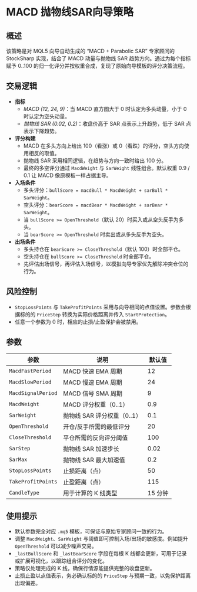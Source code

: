 # MACD 抛物线SAR向导策略

## 概述
该策略是对 MQL5 向导自动生成的 “MACD + Parabolic SAR” 专家顾问的 StockSharp 实现，结合了 MACD 动量与抛物线 SAR 趋势方向。通过为每个指标赋予 0..100 的归一化评分并按权重合成，复现了原始向导模板的评分决策流程。

## 交易逻辑
- **指标**
  - *MACD (12, 24, 9)*：当 MACD 直方图大于 0 时认定为多头动量，小于 0 时认定为空头动量。
  - *抛物线 SAR (0.02, 0.2)*：收盘价高于 SAR 点表示上升趋势，低于 SAR 点表示下降趋势。
- **评分构建**
  - MACD 在多头方向上给出 100（看涨）或 0（看跌）的评分，空头方向使用相反的取值。
  - 抛物线 SAR 采用相同逻辑，在趋势与方向一致时给出 100 分。
  - 最终的多空评分通过 `MacdWeight` 与 `SarWeight` 线性组合。默认权重 0.9 / 0.1 让 MACD 像原模板一样占据主导。
- **入场条件**
  - 多头评分：`bullScore = macdBull * MacdWeight + sarBull * SarWeight`。
  - 空头评分：`bearScore = macdBear * MacdWeight + sarBear * SarWeight`。
  - 当 `bullScore >= OpenThreshold`（默认 20）时买入或从空头反手为多头。
  - 当 `bearScore >= OpenThreshold` 时卖出或从多头反手为空头。
- **出场条件**
  - 多头持仓在 `bearScore >= CloseThreshold`（默认 100）时全部平仓。
  - 空头持仓在 `bullScore >= CloseThreshold` 时全部平仓。
  - 先评估出场信号，再评估入场信号，以模拟向导专家优先解除冲突仓位的行为。

## 风险控制
- `StopLossPoints` 与 `TakeProfitPoints` 采用与向导相同的点值设置。参数会根据标的的 `PriceStep` 转换为实际价格距离并传入 `StartProtection`。
- 任意一个参数为 0 时，相应的止损/止盈保护会被禁用。

## 参数
| 参数 | 说明 | 默认值 |
|------|------|--------|
| `MacdFastPeriod` | MACD 快速 EMA 周期 | 12 |
| `MacdSlowPeriod` | MACD 慢速 EMA 周期 | 24 |
| `MacdSignalPeriod` | MACD 信号 SMA 周期 | 9 |
| `MacdWeight` | MACD 评分权重（0..1） | 0.9 |
| `SarWeight` | 抛物线 SAR 评分权重（0..1） | 0.1 |
| `OpenThreshold` | 开仓/反手所需的最低评分 | 20 |
| `CloseThreshold` | 平仓所需的反向评分阈值 | 100 |
| `SarStep` | 抛物线 SAR 加速步长 | 0.02 |
| `SarMax` | 抛物线 SAR 最大加速值 | 0.2 |
| `StopLossPoints` | 止损距离（点） | 50 |
| `TakeProfitPoints` | 止盈距离（点） | 115 |
| `CandleType` | 用于计算的 K 线类型 | 15 分钟 |

## 使用提示
- 默认参数完全对应 `.mq5` 模板，可保证与原始专家顾问一致的行为。
- 调整 `MacdWeight`、`SarWeight` 与阈值即可控制入场/出场的敏感度。例如提升 `OpenThreshold` 可以减少噪声交易。
- `_lastBullScore` 和 `_lastBearScore` 字段在每根 K 线都会更新，可用于记录或扩展可视化，以跟踪组合评分的变化。
- 策略仅处理完成的 K 线，确保行情源能提供完整的收盘更新。
- 止损止盈以点值表示，务必确认标的的 `PriceStep` 与预期一致，以免保护距离出现偏差。
